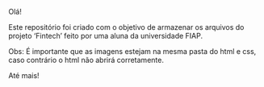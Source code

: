 Olá!

Este repositório foi criado com o objetivo de armazenar os arquivos do projeto ‘Fintech’ feito por uma aluna da universidade FIAP.

Obs: É importante que as imagens estejam na mesma pasta do html e css, caso contrário o html não abrirá corretamente.

Até mais!

